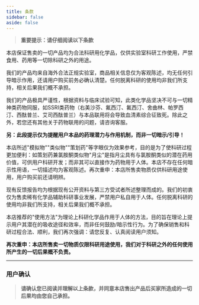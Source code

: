 ```yaml
---
title: 条款
sidebar: false
aside: false
---
```


> **重要提示：请仔细阅读以下条款**

本店保证售卖的一切产品均为合法科研用化学品，仅供实验室科研工作使用，严禁食用、药用等一切除科研之外的用途。

我们的产品均来自海外合法正规实验室，商品相关信息仅为客观陈述，均无任何引导暗示作用，还请用户购买前务必确认清楚。任何脱离科研的使用均非我们所支持，相关后果我们概不承担。

我们的产品极具严谨性，根据资料与临床试验可知，此类化学品坚决不可与一切精神类药物同服，如SSRI类药物（右美沙芬、氟西汀、氟西汀、舍曲林、帕罗西汀、西酞普兰、艾司西酞普兰）与本品联用将会导致血清素综合征致死。除此之外，若您还有其他关于药物联用的问题，请咨询客服。

**另：此段提示仅为提醒用户本品的药理潜力与作用机制，而非一切暗示/引导！**

本店所述"模拟物""类似物""策划药"等字眼仅为效果参考，目的是为了使科研过程更加便利：如策划药兼氯胺酮类似物"月尘"是指月尘具有与氯胺酮类似的潜在药用价值，可供用户科研开发；而非其可以直接作为药物用于人体。本店不存在任何暗示性用语，一切描述均为客观陈述。再次重申：本店所售卖物质仅供科研用途使用，用户购买前还请明辨。

现有反馈报告均为根据现有公开资料与第三方受试者所述整理而成的。我们的初衷仅为售卖稀有化学品辅助科研事业发展，严禁用户私自用于人体。任何脱离科研的使用均非我们所支持，相关后果我们概不承担。

本店推荐的"使用方法"为理论上科研化学品作用于人体的方法，目的旨在理论上提示用户其潜在的吸收途径和效率，而非任何鼓励/暗示性行为。为了确保销售和科研过程合法、顺利，我们再次强调：请您反复、认真阅读用户须知。

**再次重申：本店所售卖一切物质仅限科研用途使用，我们对于科研之外的任何使用所产生的一切后果概不负责。**

---

### 用户确认

> **请确认您已阅读并理解以上条款，并同意本店售出产品后买家所造成的一切后果均由您自己承担。**